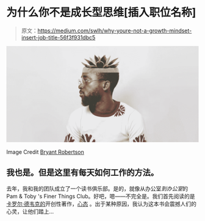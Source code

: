 # 为什么你不是成长型思维[插入职位名称]

> 原文：<https://medium.com/swlh/why-youre-not-a-growth-mindset-insert-job-title-56f3f931dbc5>

![](img/7d1862131d23ff2b28ecd99e7b67217b.png)

Image Credit [Bryant Robertson](https://medium.com/u/168d77dcf232?source=post_page-----56f3f931dbc5--------------------------------)

## 我也是。但是这里有每天如何工作的方法。

去年，我和我的团队成立了一个读书俱乐部。是的，就像从办公室*到办公室*的 Pam & Toby 's Finer Things Club。好吧，嗯——不完全是。我们首先阅读的是[卡罗尔·德韦克的](https://profiles.stanford.edu/carol-dweck)开创性著作，[心态](https://smile.amazon.com/Mindset-Psychology-Carol-S-Dweck/dp/0345472322/ref=sxts_sxwds-bia?keywords=mindset&pd_rd_i=0345472322&pd_rd_r=0c4926dd-00bd-467d-b4c9-54cf4c368a16&pd_rd_w=b208a&pd_rd_wg=4lGQO&pf_rd_p=f0479f98-a32d-45cd-9c12-7aaced42b1ec&pf_rd_r=S0MKNPJE3EJWPDXTZ2EV&qid=1557956765&s=gateway) 。出于某种原因，我认为这本书会震撼人们的心灵，让他们踏上…